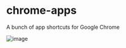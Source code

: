 chrome-apps
===========

A bunch of app shortcuts for Google Chrome

![image](http://cl.ly/image/263W3l3W1P2N/chrome-apps.png)
